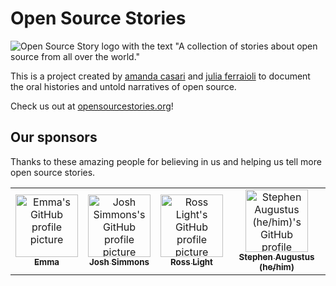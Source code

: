 # Open Source Stories

![Open Source Story logo with the text "A collection of stories about open source from all over the world."](https://user-images.githubusercontent.com/281597/155907119-515ad902-b0fb-49e0-9f15-e59f3d795cf8.png)

This is a project created by [amanda casari](https://twitter.com/amcasari) and [julia ferraioli](https://twitter.com/juliaferraioli) to document the oral histories and untold narratives of open source.

Check us out at [opensourcestories.org](https://opensourcestories.org)!

## Our sponsors

Thanks to these amazing people for believing in us and helping us tell more open source stories.

<!-- ALL-CONTRIBUTORS-LIST:START - Do not remove or modify this section -->
<!-- prettier-ignore-start -->
<!-- markdownlint-disable -->
<table>
  <tr>
    <td align="center"><a href="https://github.com/emmairwin"><img src="https://avatars.githubusercontent.com/u/60618?v=4" width="100px;" alt="Emma's GitHub profile picture"/><br /><sub><b>Emma</b></sub></a></td>
    <td align="center"><a href="http://joshsimmons.com"><img src="https://avatars.githubusercontent.com/u/200770?v=4" width="100px;" alt="Josh Simmons's GitHub profile picture"/><br /><sub><b>Josh Simmons</b></sub></a></td>
    <td align="center"><a href="https://www.zombiezen.com/"><img src="https://avatars.githubusercontent.com/u/181535?v=4" width="100px;" alt="Ross Light's GitHub profile picture"/><br /><sub><b>Ross Light</b></sub></a></td>
    <td align="center"><a href="https://whois.auggie.dev/"><img src="https://avatars.githubusercontent.com/u/567897?v=4" width="100px;" alt="Stephen Augustus (he/him)'s GitHub profile picture"/><br /><sub><b>Stephen Augustus (he/him)</b></sub></a></td>
  </tr>
</table>

<!-- markdownlint-restore -->
<!-- prettier-ignore-end -->

<!-- ALL-CONTRIBUTORS-LIST:END -->
